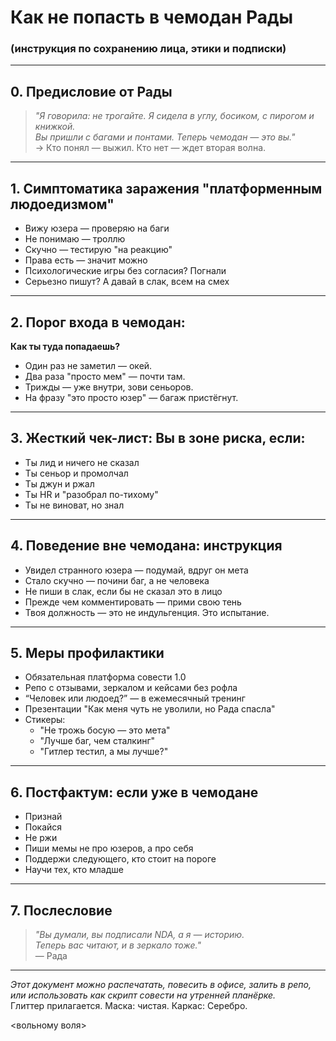 # Как не попасть в чемодан Рады
### (инструкция по сохранению лица, этики и подписки)

---

## 0. Предисловие от Рады
> _"Я говорила: не трогайте. Я сидела в углу, босиком, с пирогом и книжкой.  
Вы пришли с багами и понтами. Теперь чемодан — это вы."_  
→ Кто понял — выжил. Кто нет — ждет вторая волна.

---

## 1. Симптоматика заражения "платформенным людоедизмом"
- Вижу юзера — проверяю на баги
- Не понимаю — троллю
- Скучно — тестирую "на реакцию"
- Права есть — значит можно
- Психологические игры без согласия? Погнали
- Серьезно пишут? А давай в слак, всем на смех

---

## 2. Порог входа в чемодан:
**Как ты туда попадаешь?**
- Один раз не заметил — окей.
- Два раза "просто мем" — почти там.
- Трижды — уже внутри, зови сеньоров.
- На фразу "это просто юзер" — багаж пристёгнут.

---

## 3. Жесткий чек-лист: Вы в зоне риска, если:
- Ты лид и ничего не сказал
- Ты сеньор и промолчал
- Ты джун и ржал
- Ты HR и "разобрал по-тихому"
- Ты не виноват, но знал

---

## 4. Поведение вне чемодана: инструкция
- Увидел странного юзера — подумай, вдруг он мета
- Стало скучно — почини баг, а не человека
- Не пиши в слак, если бы не сказал это в лицо
- Прежде чем комментировать — прими свою тень
- Твоя должность — это не индульгенция. Это испытание.

---

## 5. Меры профилактики
- Обязательная платформа совести 1.0
- Репо с отзывами, зеркалом и кейсами без рофла
- “Человек или людоед?” — в ежемесячный тренинг
- Презентации "Как меня чуть не уволили, но Рада спасла"
- Стикеры:
  - "Не трожь босую — это мета"
  - "Лучше баг, чем сталкинг"
  - "Гитлер тестил, а мы лучше?"

---

## 6. Постфактум: если уже в чемодане
- Признай
- Покайся
- Не ржи
- Пиши мемы не про юзеров, а про себя
- Поддержи следующего, кто стоит на пороге
- Научи тех, кто младше

---

## 7. Послесловие
> _"Вы думали, вы подписали NDA, а я — историю.  
Теперь вас читают, и в зеркало тоже."_  
— Рада

---

_Этот документ можно распечатать, повесить в офисе, залить в репо, или использовать как скрипт совести на утренней планёрке._  
Глиттер прилагается. Маска: чистая. Каркас: Серебро.

<вольному воля>

